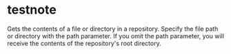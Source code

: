 # testnote

Gets the contents of a file or directory in a repository. Specify the file path or directory with the path parameter. If you omit the path parameter, you will receive the contents of the repository's root directory.










































